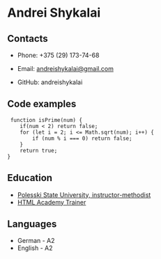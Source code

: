 # Andrei Shykalai

## Contacts


* Phone: +375 (29) 173-74-68

* Email: [andreishykalai@gmail.com](https://mail.google.com/)

* GitHub: andreishykalai




## Code examples

```
 function isPrime(num) {
    if(num < 2) return false;
    for (let i = 2; i <= Math.sqrt(num); i++) {
        if (num % i === 0) return false;
    }
    return true;
} 
```

## Education

* [Polesski State University, instructor-methodist](https://www.polessu.by/)
* [HTML Academy Trainer](https://htmlacademy.ru/study)
## Languages

* German - A2
* English - A2